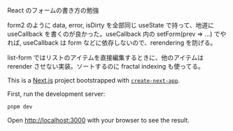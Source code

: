 React のフォームの書き方の勉強

form2 のように data, error, isDirty を全部同じ useState で持って、地道に useCallback を書くのが良かった。useCallback 内の setForm(prev => ...) でやれば, useCallback は form などに依存しないので、rerendering を防げる。

list-form ではリストのアイテムを直接編集するときに、他のアイテムは rerender させない実装。ソートするのに fractal indexing も使ってる。

This is a [Next.js](https://nextjs.org/) project bootstrapped with [`create-next-app`](https://github.com/vercel/next.js/tree/canary/packages/create-next-app).

First, run the development server:

```bash
pnpm dev
```

Open [http://localhost:3000](http://localhost:3000) with your browser to see the result.
